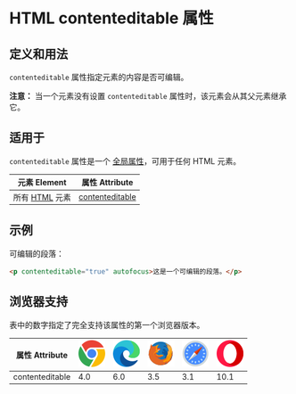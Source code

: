 HTML contenteditable 属性
===

## 定义和用法

`contenteditable` 属性指定元素的内容是否可编辑。

**注意：** 当一个元素没有设置 `contenteditable` 属性时，该元素会从其父元素继承它。

## 适用于

`contenteditable` 属性是一个 [全局属性](../reference/standardattributes.md)，可用于任何 HTML 元素。

| 元素 Element | 属性 Attribute |
| ----- | ----- |
| 所有 [HTML](../reference/byfunc.md) 元素 | [contenteditable](att_global_contenteditable.asp) |

## 示例

可编辑的段落：

```html idoc:preview:iframe
<p contenteditable="true" autofocus>这是一个可编辑的段落。</p>
```

## 浏览器支持

表中的数字指定了完全支持该属性的第一个浏览器版本。

| 属性 Attribute | ![chrome][1] | ![edge][2] | ![firefox][3] | ![safari][4] | ![opera][5] |
| ------- | --- | --- | --- | --- | --- |
| contenteditable | 4.0 | 6.0 | 3.5 | 3.1 | 10.1 |

[1]: ../assets/chrome.svg
[2]: ../assets/edge.svg
[3]: ../assets/firefox.svg
[4]: ../assets/safari.svg
[5]: ../assets/opera.svg
